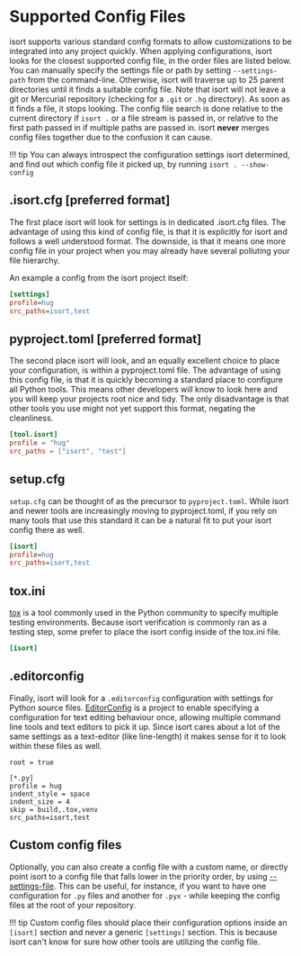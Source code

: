 Supported Config Files
========

isort supports various standard config formats to allow customizations to be integrated into any project quickly.
When applying configurations, isort looks for the closest supported config file, in the order files are listed below.
You can manually specify the settings file or path by setting `--settings-path` from the command-line. Otherwise, isort will
traverse up to 25 parent directories until it finds a suitable config file.
Note that isort will not leave a git or Mercurial repository (checking for a `.git` or `.hg` directory).
As soon as it finds a file, it stops looking. The config file search is done relative to the current directory if `isort .`
or a file stream is passed in, or relative to the first path passed in if multiple paths are passed in.
isort **never** merges config files together due to the confusion it can cause.

!!! tip
    You can always introspect the configuration settings isort determined, and find out which config file it picked up, by running `isort . --show-config`



## .isort.cfg **[preferred format]**

The first place isort will look for settings is in dedicated .isort.cfg files.
The advantage of using this kind of config file, is that it is explicitly for isort and follows a well understood format.
The downside, is that it means one more config file in your project when you may already have several polluting your file hierarchy.

An example a config from the isort project itself:

```ini
[settings]
profile=hug
src_paths=isort,test
```

## pyproject.toml **[preferred format]**

The second place isort will look, and an equally excellent choice to place your configuration, is within a pyproject.toml file.
The advantage of using this config file, is that it is quickly becoming a standard place to configure all Python tools.
This means other developers will know to look here and you will keep your projects root nice and tidy.
The only disadvantage is that other tools you use might not yet support this format, negating the cleanliness.

```toml
[tool.isort]
profile = "hug"
src_paths = ["isort", "test"]
```

## setup.cfg

`setup.cfg` can be thought of as the precursor to `pyproject.toml`. While isort and newer tools are increasingly moving to pyproject.toml, if you rely on many tools that
use this standard it can be a natural fit to put your isort config there as well.


```ini
[isort]
profile=hug
src_paths=isort,test
```

## tox.ini

[tox](https://tox.readthedocs.io/en/latest/) is a tool commonly used in the Python community to specify multiple testing environments.
Because isort verification is commonly ran as a testing step, some prefer to place the isort config inside of the tox.ini file.

```ini
[isort]
```

## .editorconfig

Finally, isort will look for a `.editorconfig` configuration with settings for Python source files. [EditorConfig](https://editorconfig.org/) is a project to enable specifying a configuration for text editing behaviour once, allowing multiple command line tools and text editors to pick it up. Since isort cares about a lot of the same settings as a text-editor (like line-length) it makes sense for it to look within these files
as well.

```
root = true

[*.py]
profile = hug
indent_style = space
indent_size = 4
skip = build,.tox,venv
src_paths=isort,test
```

## Custom config files

Optionally, you can also create a config file with a custom name, or directly point isort to a config file that falls lower in the priority order, by using [--settings-file](https://pycqa.github.io/isort/docs/configuration/options/#settings-path).
This can be useful, for instance, if you want to have one configuration for `.py` files and another for `.pyx` - while keeping the config files at the root of your repository.

!!! tip
    Custom config files should place their configuration options inside an `[isort]` section and never a generic `[settings]` section. This is because isort can't know for sure
    how other tools are utilizing the config file.
